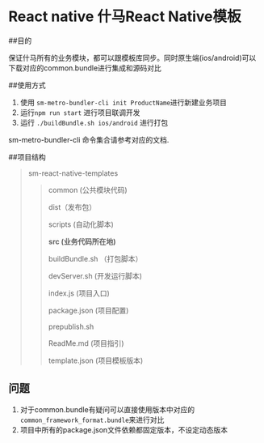 # React native 什马React Native模板

##目的
	
保证什马所有的业务模块，都可以跟模板库同步。同时原生端(ios/android)可以下载对应的common.bundle进行集成和源码对比

##使用方式

1. 使用 `sm-metro-bundler-cli init ProductName`进行新建业务项目
2. 运行`npm run start` 进行项目联调开发
3. 运行 `./buildBundle.sh ios/android` 进行打包

sm-metro-bundler-cli 命令集合请参考对应的文档.


##项目结构


>sm-react-native-templates
>>common (公共模块代码)
>> 
>>dist（发布包）
>>
>>scripts (自动化脚本)
>>
>>**src (业务代码所在地)**
>>
>>buildBundle.sh （打包脚本）
>>
>>devServer.sh (开发运行脚本)
>>
>>index.js (项目入口)
>>
>>package.json (项目配置)
>>
>>prepublish.sh 
>>
>>ReadMe.md (项目指引)
>>
>>template.json (项目模板版本)
>>

## 问题

1. 对于common.bundle有疑问可以直接使用版本中对应的`common_framework_format.bundle`来进行对比
2. 项目中所有的package.json文件依赖都固定版本，不设定动态版本
